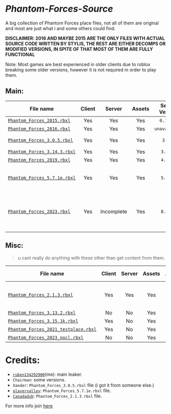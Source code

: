 # *Phantom-Forces-Source*

A big collection of Phantom Forces place files, not all of them are original and most are just what i and some others could find.

**DISCLAIMER: 2016 AND MAYBE 2015 ARE THE ONLY FILES WITH ACTUAL SOURCE CODE WRITTEN BY STYLIS, THE REST ARE EITHER DECOMPS OR MODIFIED VERSIONS, IN SPITE OF THAT MOST OF THEM ARE FULLY FUNCTIONAL**

Note: Most games are best experienced in older clients due to roblox breaking some older versions, however it is not required in order to play them.

## Main:

| File name | Client | Server | Assets | Server Version | Year | Note |
| --------- | :----: | :----: | :----: | :------------: | :--: | :--- |
| [`Phantom_Forces_2015.rbxl`](https://github.com/Iitozinnamon/Phantom-Forces-Source/raw/refs/heads/main/main/Phantom_Forces_2015.rbxl) | Yes | Yes | Yes | `0.14.4a` | 2015 |      |
| [`Phantom_Forces_2016.rbxl`](https://github.com/Iitozinnamon/Phantom-Forces-Source/raw/refs/heads/main/main/Phantom_Forces_2016.rbxl) | Yes | Yes | Yes | `unavailable` | 2016 |  |
| [`Phantom_Forces_3.0.5.rbxl`](https://github.com/Iitozinnamon/Phantom-Forces-Source/raw/refs/heads/main/main/Phantom_Forces_3.0.5.rbxl) | Yes | Yes | Yes | `3.0.5` | 2017 | Broken grenades. |
| [`Phantom_Forces_3.14.3.rbxl`](https://github.com/Iitozinnamon/Phantom-Forces-Source/raw/refs/heads/main/main/Phantom_Forces_3.14.3.rbxl) | Yes | Yes | Yes | `3.14.3` | 2018 |     |
| [`Phantom_Forces_2019.rbxl`](https://github.com/Iitozinnamon/Phantom-Forces-Source/raw/refs/heads/main/main/Phantom_Forces_2019.rbxl) | Yes | Yes | Yes | `4.7.1k` | 2019 |       |
| [`Phantom_Forces_5.7.1e.rbxl`](https://github.com/Iitozinnamon/Phantom-Forces-Source/raw/refs/heads/main/main/Phantom_Forces_5.7.1e.rbxl) | Yes | Yes | Yes | `5.7.1e` | 2022 | Kinda broken, might fix later. |
| [`Phantom_Forces_2023.rbxl`](https://github.com/Iitozinnamon/Phantom-Forces-Source/raw/refs/heads/main/main/Phantom_Forces_2023.rbxl) | Yes | Incomplete | Yes | `8.0.1f` | 2023 | Incomplete server and will be rebuilt eventually, decomp |

## Misc:

> u cant really do anything with these other than get content from them.

| File name | Client | Server | Assets | Server Version | Year | Note |
| --------- | :----: | :----: | :----: | :------------: | :--: | :--- |
| [`Phantom_Forces_2.1.3.rbxl`](https://github.com/Iitozinnamon/Phantom-Forces-Source/raw/refs/heads/main/main/Phantom_Forces_2.1.3.rbxl) | Yes | Yes | Yes | `2.1.3` | 2017 | Extremely broken, unions dont port over correctly (https://github.com/Iitozinnamon/Phantom-Forces-Source/issues/3). |
| [`Phantom_Forces_3.13.2.rbxl`](https://github.com/Iitozinnamon/Phantom-Forces-Source/raw/refs/heads/main/main/Phantom_Forces_3.13.2.rbxl) | No | No | Yes | `3.13.2` | 2018 | Decomp |
| [`Phantom_Forces_3.15.1k.rbxl`](https://github.com/Iitozinnamon/Phantom-Forces-Source/raw/refs/heads/main/main/Phantom_Forces_3.15.1k.rbxl) | Yes | No | Yes | `3.15.1k` | 2018 | Decomp |
| [`Phantom_Forces_2021_testplace.rbxl`](https://github.com/Iitozinnamon/Phantom-Forces-Source/raw/refs/heads/main/main/Phantom_Forces_2021_testplace.rbxl) | Yes | No | Yes | `5.6.1` | 2021 | Shitty decomp |
| [`Phantom_Forces_2023_nocl.rbxl`](https://github.com/Iitozinnamon/Phantom-Forces-Source/raw/refs/heads/main/main/Phantom_Forces_2023_nocl.rbxl) | No | No | Yes | `8.0.0m` | 2023 | Decomp |

# Credits:
- [`ruben134292900`](https://github.com/ruben134292900)(me): main leaker.
- `Chairman`: some versions.
- `Xander`: `Phantom_Forces_3.0.5.rbxl` file (i got it from someone else.)
- [`playervalley`](https://github.com/playervalley): `Phantom_Forces_5.7.1e.rbxl` file.
- [`Canadaduh`](https://github.com/Canadaduh): `Phantom_Forces_2.1.3.rbxl` file.

For more info join [here](https://discord.gg/xkKRHgAMrY)
